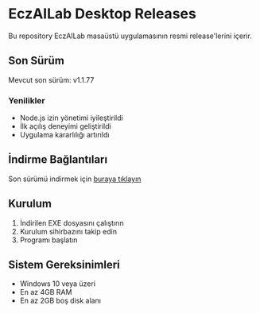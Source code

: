 # EczAILab Desktop Releases

Bu repository EczAILab masaüstü uygulamasının resmi release'lerini içerir.

## Son Sürüm

Mevcut son sürüm: v1.1.77

### Yenilikler
- Node.js izin yönetimi iyileştirildi
- İlk açılış deneyimi geliştirildi
- Uygulama kararlılığı artırıldı

## İndirme Bağlantıları

Son sürümü indirmek için [buraya tıklayın](link-gelecek)

## Kurulum

1. İndirilen EXE dosyasını çalıştırın
2. Kurulum sihirbazını takip edin
3. Programı başlatın

## Sistem Gereksinimleri

- Windows 10 veya üzeri
- En az 4GB RAM
- En az 2GB boş disk alanı
